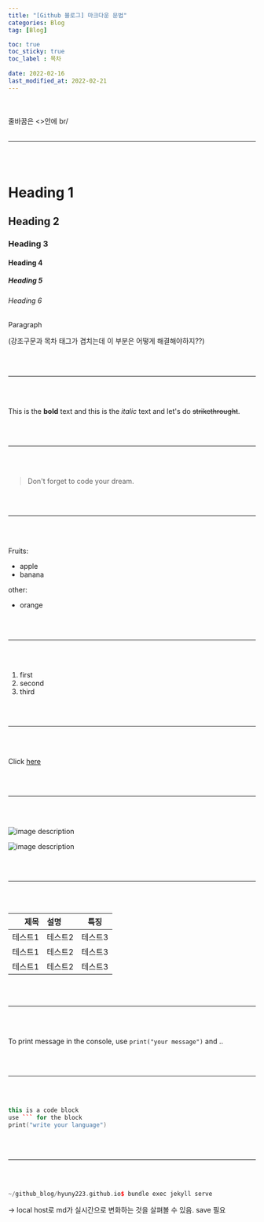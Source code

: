```yaml
---
title: "[Github 블로그] 마크다운 문법"
categories: Blog
tag: [Blog]

toc: true
toc_sticky: true
toc_label : 목차
 
date: 2022-02-16
last_modified_at: 2022-02-21
---
```

<br/><br/>
줄바꿈은 <>안에 br/
<br/><br/>

---

<br/><br/>
<!--Heading-->
# Heading 1  
## Heading 2  
### Heading 3  
#### Heading 4  
##### Heading 5  
###### Heading 6  
Paragraph  
<!--Line-->
(강조구문과 목차 태그가 겹치는데 이 부분은 어떻게 해결해야하지??)

<br/><br/>

---

<br/><br/>

<!--Text attributes-->
This is the **bold** text and this is the *italic* text and let's do ~~strikethrought~~.

<br/><br/>

---

<br/><br/>

<!--Quote-->
> Don't forget to code your dream.

<br/><br/>

---

<br/><br/>

<!--Bullet list-->
Fruits:
* apple
* banana

other:
- orange

<br/><br/>

---

<br/><br/>

<!--Numberd list-->
1. first
2. second
3. third

<br/><br/>

---

<br/><br/>

<!--Link-->
Click [here](https://hyuny223.github.io)

<br/><br/>

---

<br/><br/>

<!--Image-->
![image description](../docs/assets/images/3953273590_704e3899d5_m.jpg)


![image description](https://user-images.githubusercontent.com/58837749/154258787-21eb1b64-91c0-46eb-97b0-383ae620236f.png)


<br/><br/>

---

<br/><br/>

<!--Table-->

|제목|설명|특징|
|---:|:---|:---:|
|테스트1|테스트2|테스트3|
|테스트1|테스트2|테스트3|
|테스트1|테스트2|테스트3|

<br/><br/>

---

<br/><br/>
<!--Code-->
To print message in the console, use `print("your message")` and ..

<br/><br/>

---

<br/><br/>

```c++
this is a code block
use ``` for the block
print("write your language")
```
<br/><br/>

---

<br/><br/>
```c++
~/github_blog/hyuny223.github.io$ bundle exec jekyll serve
```
→ local host로 md가 실시간으로 변화하는 것을 살펴볼 수 있음. save 필요<br/><br/>